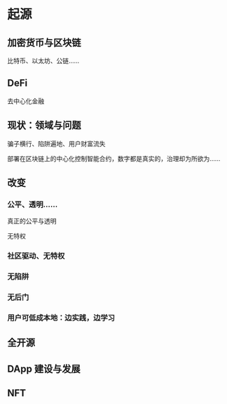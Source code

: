 # 起源

## 加密货币与区块链

比特币、以太坊、公链……

## DeFi

去中心化金融

## 现状：领域与问题

骗子横行、陷阱遍地、用户财富流失

部署在区块链上的中心化控制智能合约，数字都是真实的，治理却为所欲为……

## 改变

### 公平、透明……

真正的公平与透明

无特权

### 社区驱动、无特权

### 无陷阱

### 无后门

### 用户可低成本地：边实践，边学习

## 全开源

## DApp 建设与发展

## NFT

